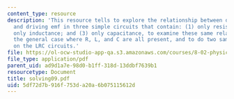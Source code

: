 ```yaml
---
content_type: resource
description: 'This resource tells to explore the relationship between driven current
  and driving emf in three simple circuits that contain: (1) only resistance; (2)
  only inductance; and (3) only capacitance, to examine these same relationships in
  the general case where R, L, and C are all present, and to do two sample problems
  on the LRC circuits.'
file: https://ol-ocw-studio-app-qa.s3.amazonaws.com/courses/8-02-physics-ii-electricity-and-magnetism-spring-2007/5df72d7b916f753da20a6b075115612d_solving09.pdf
file_type: application/pdf
parent_uid: ad9d1a7e-98d0-b1ff-318d-13ddbf7639b1
resourcetype: Document
title: solving09.pdf
uid: 5df72d7b-916f-753d-a20a-6b075115612d
---
```

